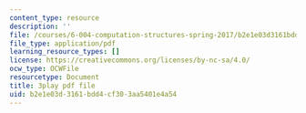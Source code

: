 ```yaml
---
content_type: resource
description: ''
file: /courses/6-004-computation-structures-spring-2017/b2e1e03d3161bdd4cf303aa5401e4a54_ydboHy_yNts.pdf
file_type: application/pdf
learning_resource_types: []
license: https://creativecommons.org/licenses/by-nc-sa/4.0/
ocw_type: OCWFile
resourcetype: Document
title: 3play pdf file
uid: b2e1e03d-3161-bdd4-cf30-3aa5401e4a54
---
```

